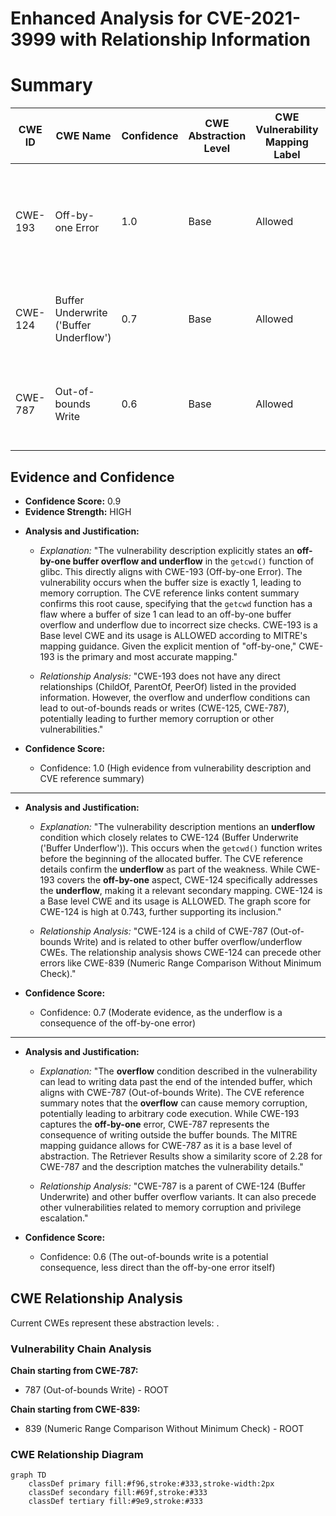 # Enhanced Analysis for CVE-2021-3999 with Relationship Information

# Summary
| CWE ID | CWE Name | Confidence | CWE Abstraction Level | CWE Vulnerability Mapping Label | CWE-Vulnerability Mapping Notes |
|---|---|---|---|---|---|
| CWE-193 | Off-by-one Error | 1.0 | Base | Allowed | The vulnerability is caused by an **off-by-one buffer overflow and underflow** in `getcwd()`. |
| CWE-124 | Buffer Underwrite ('Buffer Underflow') | 0.7 | Base | Allowed | The vulnerability description mentions an **underflow** condition. |
| CWE-787 | Out-of-bounds Write | 0.6 | Base | Allowed | The **overflow** condition could lead to an out-of-bounds write. |

## Evidence and Confidence

*   **Confidence Score:** 0.9
*   **Evidence Strength:** HIGH

- **Analysis and Justification:**  
  - *Explanation:* "The vulnerability description explicitly states an **off-by-one buffer overflow and underflow** in the `getcwd()` function of glibc. This directly aligns with CWE-193 (Off-by-one Error). The vulnerability occurs when the buffer size is exactly 1, leading to memory corruption. The CVE reference links content summary confirms this root cause, specifying that the `getcwd` function has a flaw where a buffer of size 1 can lead to an off-by-one buffer overflow and underflow due to incorrect size checks. CWE-193 is a Base level CWE and its usage is ALLOWED according to MITRE's mapping guidance. Given the explicit mention of "off-by-one," CWE-193 is the primary and most accurate mapping."
  
  - *Relationship Analysis:* "CWE-193 does not have any direct relationships (ChildOf, ParentOf, PeerOf) listed in the provided information. However, the overflow and underflow conditions can lead to out-of-bounds reads or writes (CWE-125, CWE-787), potentially leading to further memory corruption or other vulnerabilities."

- **Confidence Score:**  
  - Confidence: 1.0 (High evidence from vulnerability description and CVE reference summary)

---

- **Analysis and Justification:**  
  - *Explanation:* "The vulnerability description mentions an **underflow** condition which closely relates to CWE-124 (Buffer Underwrite ('Buffer Underflow')). This occurs when the `getcwd()` function writes before the beginning of the allocated buffer. The CVE reference details confirm the **underflow** as part of the weakness. While CWE-193 covers the **off-by-one** aspect, CWE-124 specifically addresses the **underflow**, making it a relevant secondary mapping. CWE-124 is a Base level CWE and its usage is ALLOWED. The graph score for CWE-124 is high at 0.743, further supporting its inclusion."
  
  - *Relationship Analysis:* "CWE-124 is a child of CWE-787 (Out-of-bounds Write) and is related to other buffer overflow/underflow CWEs. The relationship analysis shows CWE-124 can precede other errors like CWE-839 (Numeric Range Comparison Without Minimum Check)."

- **Confidence Score:**  
  - Confidence: 0.7 (Moderate evidence, as the underflow is a consequence of the off-by-one error)

---

- **Analysis and Justification:**  
  - *Explanation:* "The **overflow** condition described in the vulnerability can lead to writing data past the end of the intended buffer, which aligns with CWE-787 (Out-of-bounds Write). The CVE reference summary notes that the **overflow** can cause memory corruption, potentially leading to arbitrary code execution. While CWE-193 captures the **off-by-one** error, CWE-787 represents the consequence of writing outside the buffer bounds. The MITRE mapping guidance allows for CWE-787 as it is a base level of abstraction. The Retriever Results show a similarity score of 2.28 for CWE-787 and the description matches the vulnerability details."

  - *Relationship Analysis:* "CWE-787 is a parent of CWE-124 (Buffer Underwrite) and other buffer overflow variants. It can also precede other vulnerabilities related to memory corruption and privilege escalation."

- **Confidence Score:**  
  - Confidence: 0.6 (The out-of-bounds write is a potential consequence, less direct than the off-by-one error itself)


## CWE Relationship Analysis

Current CWEs represent these abstraction levels: .


### Vulnerability Chain Analysis

**Chain starting from CWE-787:**
- 787 (Out-of-bounds Write) - ROOT


**Chain starting from CWE-839:**
- 839 (Numeric Range Comparison Without Minimum Check) - ROOT



### CWE Relationship Diagram

```mermaid
graph TD
    classDef primary fill:#f96,stroke:#333,stroke-width:2px
    classDef secondary fill:#69f,stroke:#333
    classDef tertiary fill:#9e9,stroke:#333
```
